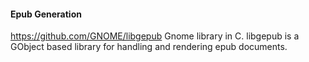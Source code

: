 




#### Epub Generation

https://github.com/GNOME/libgepub
Gnome library in C.
libgepub is a GObject based library for handling and rendering epub
documents.
